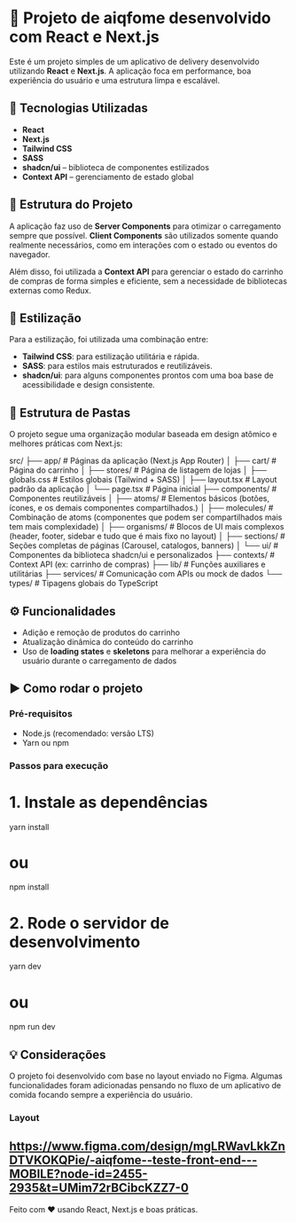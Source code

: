 # 🛒 Projeto de aiqfome desenvolvido com React e Next.js

Este é um projeto simples de um aplicativo de delivery desenvolvido utilizando **React** e **Next.js**. A aplicação foca em performance, boa experiência do usuário e uma estrutura limpa e escalável.

## 🚀 Tecnologias Utilizadas

- **React**
- **Next.js**
- **Tailwind CSS**
- **SASS**
- **shadcn/ui** – biblioteca de componentes estilizados
- **Context API** – gerenciamento de estado global

## 🧱 Estrutura do Projeto

A aplicação faz uso de **Server Components** para otimizar o carregamento sempre que possível. **Client Components** são utilizados somente quando realmente necessários, como em interações com o estado ou eventos do navegador.

Além disso, foi utilizada a **Context API** para gerenciar o estado do carrinho de compras de forma simples e eficiente, sem a necessidade de bibliotecas externas como Redux.

## 💅 Estilização

Para a estilização, foi utilizada uma combinação entre:

- **Tailwind CSS**: para estilização utilitária e rápida.
- **SASS**: para estilos mais estruturados e reutilizáveis.
- **shadcn/ui**: para alguns componentes prontos com uma boa base de acessibilidade e design consistente.

## 📁 Estrutura de Pastas

O projeto segue uma organização modular baseada em design atômico e melhores práticas com Next.js:

src/
├── app/ # Páginas da aplicação (Next.js App Router)
│ ├── cart/ # Página do carrinho
│ ├── stores/ # Página de listagem de lojas
│ ├── globals.css # Estilos globais (Tailwind + SASS)
│ ├── layout.tsx # Layout padrão da aplicação
│ └── page.tsx # Página inicial
├── components/ # Componentes reutilizáveis
│ ├── atoms/ # Elementos básicos (botões, ícones, e os demais componentes compartilhados.)
│ ├── molecules/ # Combinação de atoms (componentes que podem ser compartilhados mais tem mais complexidade)
│ ├── organisms/ # Blocos de UI mais complexos (header, footer, sidebar e tudo que é mais fixo no layout)
│ ├── sections/ # Seções completas de páginas (Carousel, catalogos, banners)
│ └── ui/ # Componentes da biblioteca shadcn/ui e personalizados
├── contexts/ # Context API (ex: carrinho de compras)
├── lib/ # Funções auxiliares e utilitárias
├── services/ # Comunicação com APIs ou mock de dados
└── types/ # Tipagens globais do TypeScript

## ⚙️ Funcionalidades

- Adição e remoção de produtos do carrinho
- Atualização dinâmica do conteúdo do carrinho
- Uso de **loading states** e **skeletons** para melhorar a experiência do usuário durante o carregamento de dados

## ▶️ Como rodar o projeto

### Pré-requisitos

- Node.js (recomendado: versão LTS)
- Yarn ou npm

### Passos para execução

# 1. Instale as dependências

yarn install

# ou

npm install

# 2. Rode o servidor de desenvolvimento

yarn dev

# ou

npm run dev

## 💡 Considerações

O projeto foi desenvolvido com base no layout enviado no Figma. Algumas funcionalidades foram adicionadas pensando no fluxo de um aplicativo de comida focando sempre a experiência do usuário.

### Layout

## https://www.figma.com/design/mgLRWavLkkZnDTVKOKQPie/-aiqfome--teste-front-end---MOBILE?node-id=2455-2935&t=UMim72rBCibcKZZ7-0

Feito com ❤️ usando React, Next.js e boas práticas.
